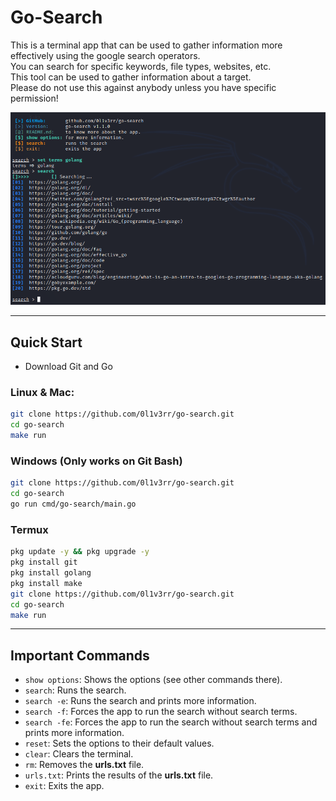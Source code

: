 # Go-Search

This is a terminal app that can be used to gather information more effectively using the google search operators.<br>
You can search for specific keywords, file types, websites, etc.<br>
This tool can be used to gather information about a target.<br>
Please do not use this against anybody unless you have specific permission!<br>

<img src=".github/pic.png" alt="Screenshot">

<hr>

## Quick Start
- Download Git and Go
### Linux & Mac:
```sh
git clone https://github.com/0l1v3rr/go-search.git
cd go-search
make run
```

### Windows (Only works on Git Bash)
```sh
git clone https://github.com/0l1v3rr/go-search.git
cd go-search
go run cmd/go-search/main.go
```

### Termux
```sh
pkg update -y && pkg upgrade -y
pkg install git
pkg install golang
pkg install make
git clone https://github.com/0l1v3rr/go-search.git
cd go-search
make run
```

<hr>

## Important Commands
- `show options`: Shows the options (see other commands there).
- `search`: Runs the search.
- `search -e`: Runs the search and prints more information.
- `search -f`: Forces the app to run the search without search terms.
- `search -fe`: Forces the app to run the search without search terms and prints more information.
- `reset`: Sets the options to their default values.
- `clear`: Clears the terminal.
- `rm`: Removes the **urls.txt** file.
- `urls.txt`: Prints the results of the **urls.txt** file.
- `exit`: Exits the app.